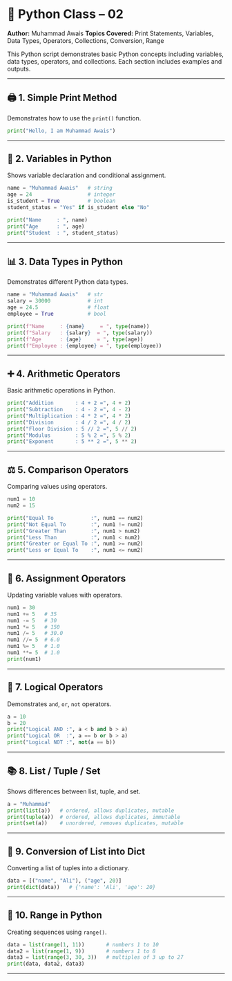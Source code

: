 # 🐍 Python Class – 02

**Author:** Muhammad Awais
**Topics Covered:** Print Statements, Variables, Data Types, Operators, Collections, Conversion, Range

This Python script demonstrates basic Python concepts including variables, data types, operators, and collections. Each section includes examples and outputs.

---

## 🖨️ 1. Simple Print Method

Demonstrates how to use the `print()` function.

```python
print("Hello, I am Muhammad Awais")
```

---

## 📝 2. Variables in Python

Shows variable declaration and conditional assignment.

```python
name = "Muhammad Awais"   # string
age = 24                  # integer
is_student = True         # boolean
student_status = "Yes" if is_student else "No"

print("Name     : ", name)
print("Age      : ", age)
print("Student  : ", student_status)
```

---

## 📊 3. Data Types in Python

Demonstrates different Python data types.

```python
name = "Muhammad Awais"   # str
salary = 30000            # int
age = 24.5                # float
employee = True           # bool

print(f"Name     : {name}     = ", type(name))
print(f"Salary   : {salary}  = ", type(salary))
print(f"Age      : {age}     = ", type(age))
print(f"Employee : {employee} = ", type(employee))
```

---

## ➕ 4. Arithmetic Operators

Basic arithmetic operations in Python.

```python
print("Addition       : 4 + 2 =", 4 + 2)
print("Subtraction    : 4 - 2 =", 4 - 2)
print("Multiplication : 4 * 2 =", 4 * 2)
print("Division       : 4 / 2 =", 4 / 2)
print("Floor Division : 5 // 2 =", 5 // 2)
print("Modulus        : 5 % 2 =", 5 % 2)
print("Exponent       : 5 ** 2 =", 5 ** 2)
```

---

## ⚖️ 5. Comparison Operators

Comparing values using operators.

```python
num1 = 10
num2 = 15

print("Equal To            :", num1 == num2)
print("Not Equal To        :", num1 != num2)
print("Greater Than        :", num1 > num2)
print("Less Than           :", num1 < num2)
print("Greater or Equal To :", num1 >= num2)
print("Less or Equal To    :", num1 <= num2)
```

---

## 📝 6. Assignment Operators

Updating variable values with operators.

```python
num1 = 30
num1 += 5   # 35
num1 -= 5   # 30
num1 *= 5   # 150
num1 /= 5   # 30.0
num1 //= 5  # 6.0
num1 %= 5   # 1.0
num1 **= 5  # 1.0
print(num1)
```

---

## 🔗 7. Logical Operators

Demonstrates `and`, `or`, `not` operators.

```python
a = 10
b = 20
print("Logical AND :", a < b and b > a)
print("Logical OR  :", a == b or b > a)
print("Logical NOT :", not(a == b))
```

---

## 📚 8. List / Tuple / Set

Shows differences between list, tuple, and set.

```python
a = "Muhammad"
print(list(a))   # ordered, allows duplicates, mutable
print(tuple(a))  # ordered, allows duplicates, immutable
print(set(a))    # unordered, removes duplicates, mutable
```

---

## 🔄 9. Conversion of List into Dict

Converting a list of tuples into a dictionary.

```python
data = [("name", "Ali"), ("age", 20)]
print(dict(data))   # {'name': 'Ali', 'age': 20}
```

---

## 🔢 10. Range in Python

Creating sequences using `range()`.

```python
data = list(range(1, 11))       # numbers 1 to 10
data2 = list(range(1, 9))       # numbers 1 to 8
data3 = list(range(3, 30, 3))   # multiples of 3 up to 27
print(data, data2, data3)
```

---

